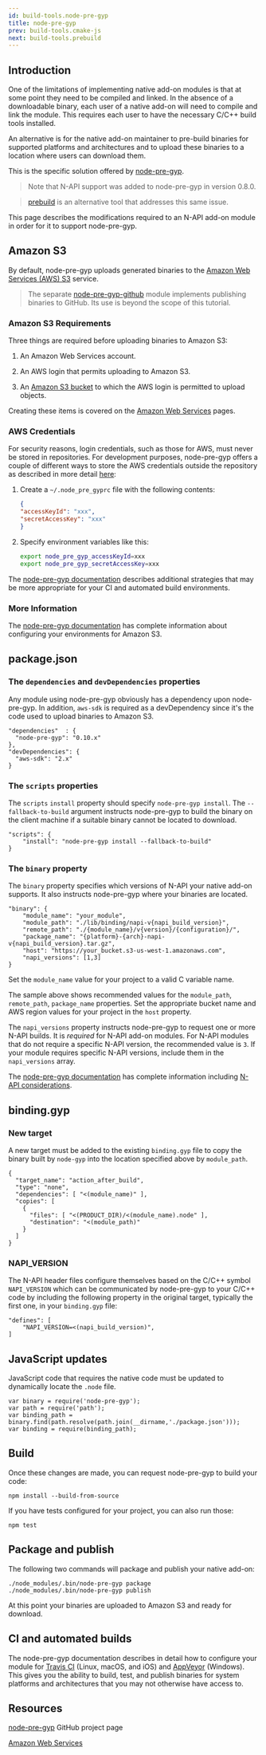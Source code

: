 ```yaml
---
id: build-tools.node-pre-gyp
title: node-pre-gyp
prev: build-tools.cmake-js
next: build-tools.prebuild
---
```


## Introduction 

One of the limitations of implementing native add-on modules is that at some point they need to be compiled and linked. In the absence of a downloadable binary, each user of a native add-on will need to compile and link the module. This requires each user to have the necessary C/C++ build tools installed. 

An alternative is for the native add-on maintainer to pre-build binaries for supported platforms and architectures and to upload these binaries to a location where users can download them.

This is the specific solution offered by [node-pre-gyp](https://github.com/mapbox/node-pre-gyp). 

> Note that N-API support was added to node-pre-gyp in version 0.8.0.

> [prebuild](prebuild.html) is an alternative tool that addresses this same issue.

This page describes the modifications required to an N-API add-on module in order for it to support node-pre-gyp. 

## Amazon S3

By default, node-pre-gyp uploads generated binaries to the [Amazon Web Services (AWS) S3](https://aws.amazon.com/s3/) service. 

> The separate [node-pre-gyp-github](https://github.com/bchr02/node-pre-gyp-github) module implements publishing binaries to GitHub. Its use is beyond the scope of this tutorial. 


### Amazon S3 Requirements 

Three things are required before uploading binaries to Amazon S3:

1. An Amazon Web Services account. 

2. An AWS login that permits uploading to Amazon S3. 

3. An [Amazon S3 bucket](https://docs.aws.amazon.com/AmazonS3/latest/dev/UsingBucket.html) to which the AWS login is permitted to upload objects.

Creating these items is covered on the [Amazon Web Services](https://aws.amazon.com) pages. 

### AWS Credentials

For security reasons, login credentials, such as those for AWS, must never be stored in repositories. For development purposes, node-pre-gyp offers a couple of different ways to store the AWS credentials outside the repository as described in more detail [here](https://github.com/mapbox/node-pre-gyp#3-configure-aws-credentials):

1. Create a `~/.node_pre_gyprc` file with the following contents:

    ```json
    {
    "accessKeyId": "xxx",
    "secretAccessKey": "xxx"
    }
    ```

2. Specify environment variables like this:

    ```bash
    export node_pre_gyp_accessKeyId=xxx
    export node_pre_gyp_secretAccessKey=xxx
    ```

The [node-pre-gyp documentation](https://github.com/mapbox/node-pre-gyp#3-configure-aws-credentials) describes additional strategies that may be more appropriate for your CI and automated build environments. 

### More Information

The [node-pre-gyp documentation](https://github.com/mapbox/node-pre-gyp#s3-hosting) has complete information about configuring your environments for Amazon S3. 

## package.json

### The `dependencies` and `devDependencies` properties

Any module using node-pre-gyp obviously has a dependency upon node-pre-gyp. In addition, `aws-sdk` is required as a devDependency since it's the code used to upload binaries to Amazon S3. 

```
"dependencies"  : {
  "node-pre-gyp": "0.10.x"
},
"devDependencies": {
  "aws-sdk": "2.x"
}
```

### The `scripts` properties

The `scripts` `install` property should specify `node-pre-gyp install`. The `--fallback-to-build` argument instructs node-pre-gyp to build the binary on the client machine if a suitable binary cannot be located to download. 

```
"scripts": {
    "install": "node-pre-gyp install --fallback-to-build"
}
```

### The `binary` property

The `binary` property specifies which versions of N-API your native add-on supports. It also instructs node-pre-gyp where your binaries are located. 

```
"binary": {
    "module_name": "your_module",
    "module_path": "./lib/binding/napi-v{napi_build_version}",
    "remote_path": "./{module_name}/v{version}/{configuration}/",
    "package_name": "{platform}-{arch}-napi-v{napi_build_version}.tar.gz",
    "host": "https://your_bucket.s3-us-west-1.amazonaws.com",
    "napi_versions": [1,3]
}
```

Set the `module_name` value for your project to a valid C variable name.

The sample above shows recommended values for the `module_path`, `remote_path`, `package_name` properties. Set the appropriate bucket name and AWS region values for your project in the `host` property. 

The `napi_versions` property instructs node-pre-gyp to request one or more N-API builds. It is _required_ for N-API add-on modules. For N-API modules that do not require a specific N-API version, the recommended value is `3`. If your module requires specific N-API versions, include them in the `napi_versions` array. 

The [node-pre-gyp documentation](https://github.com/mapbox/node-pre-gyp#1-add-new-entries-to-your-packagejson) has complete information including [N-API considerations](https://github.com/mapbox/node-pre-gyp#n-api-considerations).

## binding.gyp

### New target

A new target must be added to the existing `binding.gyp` file to copy the binary built by `node-gyp` into the location specified above by `module_path`.

```
{
  "target_name": "action_after_build",
  "type": "none",
  "dependencies": [ "<(module_name)" ],
  "copies": [
	{
	  "files": [ "<(PRODUCT_DIR)/<(module_name).node" ],
	  "destination": "<(module_path)"
	}
  ]
}
```

### NAPI_VERSION

The N-API header files configure themselves based on the C/C++ symbol `NAPI_VERSION` which can be communicated by node-pre-gyp to your C/C++ code by including the following property in the original target, typically the first one, in your `binding.gyp` file:

```
"defines": [
	"NAPI_VERSION=<(napi_build_version)",
]
```

## JavaScript updates

JavaScript code that requires the native code must be updated to dynamically locate the `.node` file.

```
var binary = require('node-pre-gyp');
var path = require('path');
var binding_path = binary.find(path.resolve(path.join(__dirname,'./package.json')));
var binding = require(binding_path);
```

## Build

Once these changes are made, you can request node-pre-gyp to build your code:

```
npm install --build-from-source
```

If you have tests configured for your project, you can also run those:

```
npm test
```

## Package and publish

The following two commands will package and publish your native add-on:

```
./node_modules/.bin/node-pre-gyp package
./node_modules/.bin/node-pre-gyp publish
```

At this point your binaries are uploaded to Amazon S3 and ready for download. 

## CI and automated builds

The node-pre-gyp documentation describes in detail how to configure your module for [Travis CI](https://github.com/mapbox/node-pre-gyp#travis-automation) (Linux, macOS, and iOS) and [AppVeyor](https://github.com/mapbox/node-pre-gyp#appveyor-automation) (Windows). This gives you the ability to build, test, and publish binaries for system platforms and architectures that you may not otherwise have access to. 

## Resources

[node-pre-gyp](https://github.com/mapbox/node-pre-gyp) GitHub project page

[Amazon Web Services](https://aws.amazon.com)
